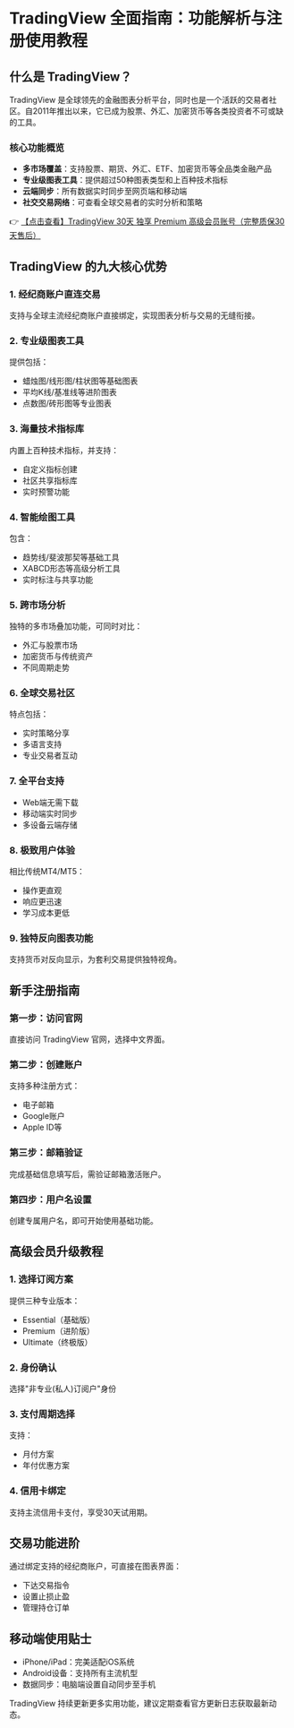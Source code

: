 # TradingView 全面指南：功能解析与注册使用教程

## 什么是 TradingView？

TradingView 是全球领先的金融图表分析平台，同时也是一个活跃的交易者社区。自2011年推出以来，它已成为股票、外汇、加密货币等各类投资者不可或缺的工具。

### 核心功能概览
- **多市场覆盖**：支持股票、期货、外汇、ETF、加密货币等全品类金融产品
- **专业级图表工具**：提供超过50种图表类型和上百种技术指标
- **云端同步**：所有数据实时同步至网页端和移动端
- **社交交易网络**：可查看全球交易者的实时分析和策略

👉 [【点击查看】TradingView 30天 独享 Premium 高级会员账号（完整质保30天售后）](https://bit.ly/TradingView-Pro)

## TradingView 的九大核心优势

### 1. 经纪商账户直连交易
支持与全球主流经纪商账户直接绑定，实现图表分析与交易的无缝衔接。

### 2. 专业级图表工具
提供包括：
- 蜡烛图/线形图/柱状图等基础图表
- 平均K线/基准线等进阶图表
- 点数图/砖形图等专业图表

### 3. 海量技术指标库
内置上百种技术指标，并支持：
- 自定义指标创建
- 社区共享指标库
- 实时预警功能

### 4. 智能绘图工具
包含：
- 趋势线/斐波那契等基础工具
- XABCD形态等高级分析工具
- 实时标注与共享功能

### 5. 跨市场分析
独特的多市场叠加功能，可同时对比：
- 外汇与股票市场
- 加密货币与传统资产
- 不同周期走势

### 6. 全球交易社区
特点包括：
- 实时策略分享
- 多语言支持
- 专业交易者互动

### 7. 全平台支持
- Web端无需下载
- 移动端实时同步
- 多设备云端存储

### 8. 极致用户体验
相比传统MT4/MT5：
- 操作更直观
- 响应更迅速
- 学习成本更低

### 9. 独特反向图表功能
支持货币对反向显示，为套利交易提供独特视角。

## 新手注册指南

### 第一步：访问官网
直接访问 TradingView 官网，选择中文界面。

### 第二步：创建账户
支持多种注册方式：
- 电子邮箱
- Google账户
- Apple ID等

### 第三步：邮箱验证
完成基础信息填写后，需验证邮箱激活账户。

### 第四步：用户名设置
创建专属用户名，即可开始使用基础功能。

## 高级会员升级教程

### 1. 选择订阅方案
提供三种专业版本：
- Essential（基础版）
- Premium（进阶版）
- Ultimate（终极版）

### 2. 身份确认
选择"非专业(私人)订阅户"身份

### 3. 支付周期选择
支持：
- 月付方案
- 年付优惠方案

### 4. 信用卡绑定
支持主流信用卡支付，享受30天试用期。

## 交易功能进阶

通过绑定支持的经纪商账户，可直接在图表界面：
- 下达交易指令
- 设置止损止盈
- 管理持仓订单

## 移动端使用贴士
- iPhone/iPad：完美适配iOS系统
- Android设备：支持所有主流机型
- 数据同步：电脑端设置自动同步至手机

TradingView 持续更新更多实用功能，建议定期查看官方更新日志获取最新动态。